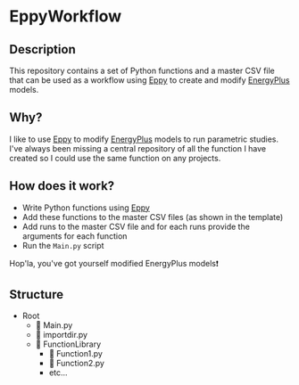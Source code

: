 # EppyWorkflow

## Description
This repository contains a set of Python functions and a master CSV file that can be used as a workflow using [Eppy](https://github.com/santoshphilip/eppy) to create and modify [EnergyPlus](https://github.com/NREL/EnergyPlus) models.

## Why?
I like to use [Eppy](https://github.com/santoshphilip/eppy) to modify [EnergyPlus](https://github.com/NREL/EnergyPlus) models to run parametric studies. I've always been missing a central repository of all the function I have created so I could use the same function on any projects.

## How does it work?
+ Write Python functions using [Eppy](https://github.com/santoshphilip/eppy) 
+ Add these functions to the master CSV files (as shown in the template)
+ Add runs to the master CSV file and for each runs provide the arguments for each function
+ Run the `Main.py` script

Hop'la, you've got yourself modified EnergyPlus models:exclamation:

## Structure

* Root
  * :memo: Main.py
  * :memo: importdir.py
  * :file_folder: FunctionLibrary
    * :memo: Function1.py
    * :memo: Function2.py
    * etc...